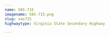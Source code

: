 ```yaml
---
name: VAS-715
imagename: VAS-715.png
slug: vas715
highwaytype: Virginia State Secondary Highway

---
```


